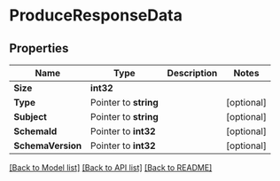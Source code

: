 # ProduceResponseData

## Properties

Name | Type | Description | Notes
------------ | ------------- | ------------- | -------------
**Size** | **int32** |  | 
**Type** | Pointer to **string** |  | [optional] 
**Subject** | Pointer to **string** |  | [optional] 
**SchemaId** | Pointer to **int32** |  | [optional] 
**SchemaVersion** | Pointer to **int32** |  | [optional] 

[[Back to Model list]](../README.md#documentation-for-models) [[Back to API list]](../README.md#documentation-for-api-endpoints) [[Back to README]](../README.md)


